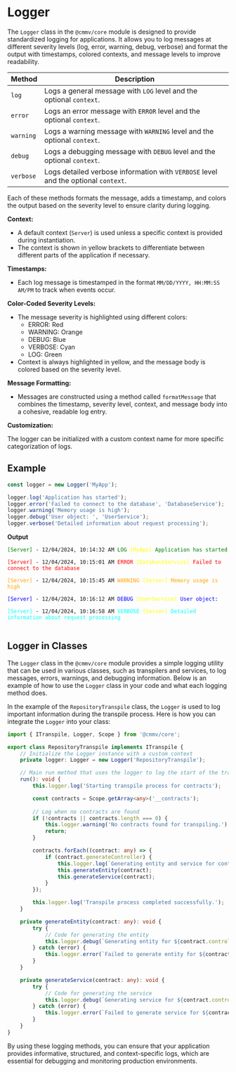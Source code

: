 # Logger

The ``Logger`` class in the ``@cmmv/core`` module is designed to provide standardized logging for applications. It allows you to log messages at different severity levels (log, error, warning, debug, verbose) and format the output with timestamps, colored contexts, and message levels to improve readability.

| Method   | Description                                                              |
|----------|--------------------------------------------------------------------------|
| `log`    | Logs a general message with `LOG` level and the optional `context`.      |
| `error`  | Logs an error message with `ERROR` level and the optional `context`.     |
| `warning`| Logs a warning message with `WARNING` level and the optional `context`.  |
| `debug`  | Logs a debugging message with `DEBUG` level and the optional `context`.  |
| `verbose`| Logs detailed verbose information with `VERBOSE` level and the optional `context`. |

Each of these methods formats the message, adds a timestamp, and colors the output based on the severity level to ensure clarity during logging.

**Context:**

* A default context (``Server``) is used unless a specific context is provided during instantiation.
* The context is shown in yellow brackets to differentiate between different parts of the application if necessary.

**Timestamps:**

* Each log message is timestamped in the format ``MM/DD/YYYY, HH:MM:SS AM/PM`` to track when events occur.

**Color-Coded Severity Levels:**

* The message severity is highlighted using different colors:
    * ERROR: Red
    * WARNING: Orange
    * DEBUG: Blue
    * VERBOSE: Cyan
    * LOG: Green
* Context is always highlighted in yellow, and the message body is colored based on the severity level.

**Message Formatting:**

* Messages are constructed using a method called ``formatMessage`` that combines the timestamp, severity level, context, and message body into a cohesive, readable log entry.

**Customization:**

The logger can be initialized with a custom context name for more specific categorization of logs.

## Example 

```typescript
const logger = new Logger('MyApp');

logger.log('Application has started');
logger.error('Failed to connect to the database', 'DatabaseService');
logger.warning('Memory usage is high');
logger.debug('User object: ', 'UserService');
logger.verbose('Detailed information about request processing');
```

**Output**

<pre>
<code class="hljs language-shell" lang="shell"><span style="color:green;">[Server]</span> - 12/04/2024, 10:14:32 AM <span style="color:green;">LOG</span> <span style="color:yellow;">[MyApp]</span> <span style="color:green;">Application has started</span> <br>
<span style="color:red;">[Server]</span> - 12/04/2024, 10:15:01 AM <span style="color:red;">ERROR</span> <span style="color:yellow;">[DatabaseService]</span> <span style="color:red;">Failed to connect to the database</span> <br>
<span style="color:orange;">[Server]</span> - 12/04/2024, 10:15:45 AM <span style="color:orange;">WARNING</span> <span style="color:yellow;">[Server]</span> <span style="color:orange;">Memory usage is high</span> <br>
<span style="color:blue;">[Server]</span> - 12/04/2024, 10:16:12 AM <span style="color:blue;">DEBUG</span> <span style="color:yellow;">[UserService]</span> <span style="color:blue;">User object:</span> <br>
<span style="color:cyan;">[Server]</span> - 12/04/2024, 10:16:58 AM <span style="color:cyan;">VERBOSE</span> <span style="color:yellow;">[Server]</span> <span style="color:cyan;">Detailed information about request processing</span> 
</code>
</pre>

## Logger in Classes

The ``Logger`` class in the ``@cmmv/core`` module provides a simple logging utility that can be used in various classes, such as transpilers and services, to log messages, errors, warnings, and debugging information. Below is an example of how to use the ``Logger`` class in your code and what each logging method does.

In the example of the ``RepositoryTranspile`` class, the ``Logger`` is used to log important information during the transpile process. Here is how you can integrate the ``Logger`` into your class:

```typescript
import { ITranspile, Logger, Scope } from '@cmmv/core';

export class RepositoryTranspile implements ITranspile {
    // Initialize the Logger instance with a custom context
    private logger: Logger = new Logger('RepositoryTranspile');

    // Main run method that uses the logger to log the start of the transpile process
    run(): void {
        this.logger.log('Starting transpile process for contracts');

        const contracts = Scope.getArray<any>('__contracts');
        
        // Log when no contracts are found
        if (!contracts || contracts.length === 0) {
            this.logger.warning('No contracts found for transpiling.');
            return;
        }

        contracts.forEach((contract: any) => {
            if (contract.generateController) {
                this.logger.log(`Generating entity and service for contract: ${contract.controllerName}`);
                this.generateEntity(contract);
                this.generateService(contract);
            }
        });

        this.logger.log('Transpile process completed successfully.');
    }

    private generateEntity(contract: any): void {
        try {
            // Code for generating the entity
            this.logger.debug(`Generating entity for ${contract.controllerName}`);
        } catch (error) {
            this.logger.error(`Failed to generate entity for ${contract.controllerName}`, error);
        }
    }

    private generateService(contract: any): void {
        try {
            // Code for generating the service
            this.logger.debug(`Generating service for ${contract.controllerName}`);
        } catch (error) {
            this.logger.error(`Failed to generate service for ${contract.controllerName}`, error);
        }
    }
}
```

By using these logging methods, you can ensure that your application provides informative, structured, and context-specific logs, which are essential for debugging and monitoring production environments.